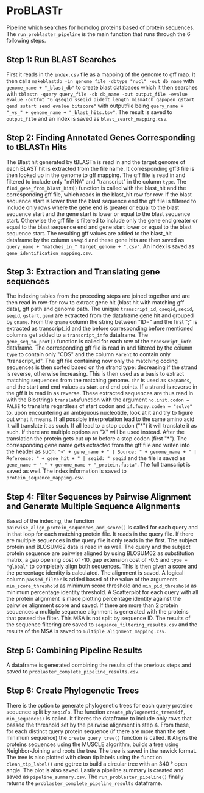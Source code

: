 # ProBLASTr
Pipeline which searches for homolog proteins based of protein sequences. The `run_problaster_pipeline` is the main function that runs through the 6 following steps.

## Step 1: Run BLAST Searches
First it reads in the `index.csv` file as a mapping of the genome to gff map. It then calls `makeblastdb -in genome_file -dbtype "nucl" -out db_name` with `genome_name + "_blast_db"` to create blast databases which it then searches with `tblastn -query query_file -db db_name -out output_file -evalue evalue -outfmt "6 qseqid sseqid pident length mismatch gapopen qstart qend sstart send evalue bitscore"` with outputfile being `query_name + "_vs_" + genome_name + "_blast_hits.tsv"`. The result is saved to `output_file` and an index is saved as `blast_search_mapping.csv`.

## Step 2: Finding Annotated Genes Corresponding to tBLASTn Hits
The Blast hit generated by tBLASTn is read in and the target genome of each BLAST hit is extracted from the file name. It corresponding gff3 file is then looked up in the genome to gff mapping. The gff file is read in and filtered to include only "mRNA" and "transcript" in the column `type`. The `find_gene_from_blast_hit()` function is called with the blast_hit and the corresponding gff file, which reads in the blast_hit row for row. If the blast sequence start is lower than the blast sequence end the gff file is filtered to include only rows where the gene end is greater or equal to the blast sequence start and the gene start is lower or equal to the blast sequence start. Otherwise the gff file is filtered to include only the gene end greater or equal to the blast sequence end and gene start lower or equal to the blast sequence start. The resulting gff values are added to the blast_hit dataframe by the column `sseqid` and these gene hits are then saved as `query_name + "matches_in_" target_genome + ".csv"`. An index is saved as `gene_identification_mapping.csv`.

## Step 3: Extraction and Translating gene sequences
The indexing tables from the preceding steps are joined together and are then read in row-for-row to extract gene hit (blast hit with matching gff data), gff path and genome path.
The unique `transcript_id`, `qseqid`, `seqid`, `seqid`, `gstart`, `gend` are extracted from the dataframe gene hit and grouped by `gname`. From the `gname` column the string between "ID=" and the first ";" is extracted as transcript_id and the before corresponding before mentioned columns get added to a `transcript_info` dataframe. The `gene_seq_to_prot()` function is called for each row of the `transcript_info` dataframe. The corresponding gff file is read in and filtered by the column `type` to contain only "CDS" and the column `Parent` to contain only "transcript_id". The gff file containing now only the matching coding sequences is then sorted based on the strand type: decreasing if the strand is reverse, otherwise increasing. This is then used as a basis to extract matching sequences from the matching genome. `chr` is used as `seqnames`, and the start and end values as start and end points. If a strand is reverse in the gff it is read in as reverse. These extracted sequences are thus read in with the Biostrings `translate`function with the argument `no.init.codon = FALSE` to translate regardless of start codon and `if.fuzzy.coden = "solve"` to, upon encountering an ambiguous nucleotide, look at it and try to figure out what it means. If all possible interpretation lead to the same amino acid it will translate it as such. If all lead to a stop codon ("\*") it will translate it as such. If there are multiple options an "X" will be used instead. After the translation the protein gets cut up to before a stop codon (first "\*"). The corresponding gene name gets extracted from the gff file and writen into the header as such: `">" + gene_name + " | Source: " + genome_name + " | Reference: " + gene_hit + " | seqid: " seqid` and the file is saved as `gene_name + "_" + genome_name + "_protein.fasta"`. The full transcript is saved as well. The index information is saved to `protein_sequence_mapping.csv`.

## Step 4: Filter Sequences by Pairwise Alignment and Generate Multiple Sequence Alignments
Based of the indexing, the function `pairwise_align_protein_sequences_and_score()` is called for each query and in that loop for each matching protein file. It reads in the query file. If there are multiple sequences in the query file it only reads in the first. The subject protein and BLOSUM62 data is read in as well. The query and the subject protein sequence are pairwise aligned by using BLOSUM62 as substitution matrix, a gap opening cost of -10, gap extension cost of -0.5 and `type = "global"` to completely align both sequences. This is then given a score and the percentage identity is calculated. The alignment is saved. A logical column `passed_filter` is added based of the value of the arguments `min_score_threshold` as minimum score threshold and `min_pid_threshold` as minimum percentage identity threshold. A Scatterplot for each query with all the protein alignment is made plotting percentage identity against the pairwise alignment score and saved.
If there are more than 2 protein sequences a multiple sequence alignment is generated with the proteins that passed the filter. This MSA is not split by sequence ID. The results of the sequence filtering are saved to `sequence_filtering_results.csv` and the results of the MSA is saved to `multiple_alignment_mapping.csv`.

## Step 5: Combining Pipeline Results
A dataframe is generated combining the results of the previous steps and saved to `problaster_complete_pipeline_results.csv`.

## Step 6: Create Phylogenetic Trees
There is the option to generate phylogenetic trees for each query proteine sequence split by `seqid`'s. The function `create_phylogenetic_trees(df, min_sequences)` is called. It filteres the dataframe to include only rows that passed the threshold set by the pairwise alignment in step 4. From these, for each distinct query protein sequence (if there are more than the set minimum sequence) the `create_query_tree()` function is called. It Aligns the proteins sequences using the MUSCLE algorithm, builds a tree using Neighbor-Joining and roots the tree. The tree is saved in the newick format. The tree is also plotted with clean tip labels using the function `clean_tip_label()` and ggtree to build a circular tree with an 340 ° open angle. The plot is also saved. 
Lastly a pipeline summary is created and saved as `pipeline_summary.csv`. The `run_problaster_pipeline()` finally returns the `problaster_complete_pipeline_results` dataframe.